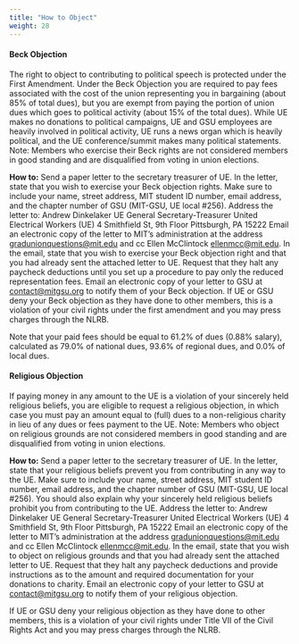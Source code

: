 ```yaml
---
title: "How to Object"
weight: 28
---
```


#### Beck Objection
The right to object to contributing to political speech is protected under the First Amendment. Under the Beck Objection you are required to pay fees associated with the cost of the union representing you in bargaining (about 85% of total dues), but you are exempt from paying the portion of union dues which goes to political activity (about 15% of the total dues). 
While UE makes no donations to political campaigns, UE and GSU employees are heavily involved in political activity, UE runs a news organ which is heavily political, and the UE conference/summit makes many political statements. 
Note: Members who exercise their Beck rights are not considered members in good standing and are disqualified from voting in union elections.   

**How to:**
Send a paper letter to the secretary treasurer of UE. In the letter, state that you wish to exercise your Beck objection rights. Make sure to include your name, street address, MIT student ID number, email address, and the chapter number of GSU (MIT-GSU, UE local #256). Address the letter to:
Andrew Dinkelaker
UE General Secretary-Treasurer
United Electrical Workers (UE)
4 Smithfield St, 9th Floor
Pittsburgh, PA 15222
Email an electronic copy of the letter to MIT’s administration at the address gradunionquestions@mit.edu and cc Ellen McClintock ellenmcc@mit.edu. In the email, state that you wish to exercise your Beck objection right and that you had already sent the attached letter to UE. Request that they halt any paycheck deductions until you set up a procedure to pay only the reduced representation fees. 
Email an electronic copy of your letter to GSU at contact@mitgsu.org to notify them of your Beck objection.
If UE or GSU deny your Beck objection as they have done to other members, this is a violation of your civil rights under the first amendment and you may press charges through the NLRB.

Note that your paid fees should be equal to 61.2% of dues (0.88% salary), calculated as 79.0% of national dues, 93.6% of regional dues, and 0.0% of local dues.


#### Religious Objection
If paying money in any amount to the UE is a violation of your sincerely held religious beliefs, you are eligible to request a religious objection, in which case you must pay an amount equal to (full) dues to a non-religious charity in lieu of any dues or fees payment to the UE.
Note: Members who object on religious grounds are not considered members in good standing and are disqualified from voting in union elections.

**How to:**
Send a paper letter to the secretary treasurer of UE. In the letter, state that your religious beliefs prevent you from contributing in any way to the UE. Make sure to include your name, street address, MIT student ID number, email address, and the chapter number of GSU (MIT-GSU, UE local #256). You should also explain why your sincerely held religious beliefs prohibit you from contributing to the UE.  Address the letter to:
Andrew Dinkelaker
UE General Secretary-Treasurer
United Electrical Workers (UE)
4 Smithfield St, 9th Floor
Pittsburgh, PA 15222
Email an electronic copy of the letter to MIT’s administration at the address gradunionquestions@mit.edu and cc Ellen McClintock ellenmcc@mit.edu. In the email, state that you wish to object on religious grounds and that you had already sent the attached letter to UE. Request that they halt any paycheck deductions and provide instructions as to the amount and required documentation for your donations to charity. 
Email an electronic copy of your letter to GSU at contact@mitgsu.org to notify them of your religious objection.

If UE or GSU deny your religious objection as they have done to other members, this is a violation of your civil rights under Title VII of the Civil Rights Act and you may press charges through the NLRB.
